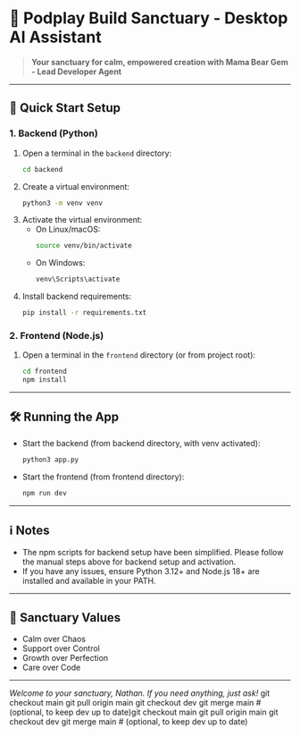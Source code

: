 # 🐻 Podplay Build Sanctuary - Desktop AI Assistant

> **Your sanctuary for calm, empowered creation with Mama Bear Gem - Lead Developer Agent**

---

## 🚀 Quick Start Setup

### 1. Backend (Python)
1. Open a terminal in the `backend` directory:
   ```bash
   cd backend
   ```
2. Create a virtual environment:
   ```bash
   python3 -m venv venv
   ```
3. Activate the virtual environment:
   - On Linux/macOS:
     ```bash
     source venv/bin/activate
     ```
   - On Windows:
     ```cmd
     venv\Scripts\activate
     ```
4. Install backend requirements:
   ```bash
   pip install -r requirements.txt
   ```

### 2. Frontend (Node.js)
1. Open a terminal in the `frontend` directory (or from project root):
   ```bash
   cd frontend
   npm install
   ```

---

## 🛠️ Running the App
- Start the backend (from backend directory, with venv activated):
  ```bash
  python3 app.py
  ```
- Start the frontend (from frontend directory):
  ```bash
  npm run dev
  ```

---

## ℹ️ Notes
- The npm scripts for backend setup have been simplified. Please follow the manual steps above for backend setup and activation.
- If you have any issues, ensure Python 3.12+ and Node.js 18+ are installed and available in your PATH.

---

## 🧘 Sanctuary Values
- Calm over Chaos
- Support over Control
- Growth over Perfection
- Care over Code

---

*Welcome to your sanctuary, Nathan. If you need anything, just ask!*
git checkout main
git pull origin main
git checkout dev
git merge main    # (optional, to keep dev up to date)git checkout main
git pull origin main
git checkout dev
git merge main    # (optional, to keep dev up to date)